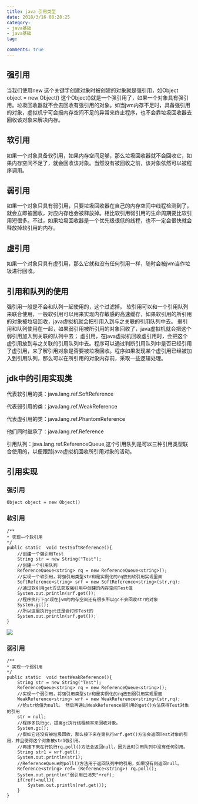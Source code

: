 ```yaml
---
title: java 引用类型
date: 2018/3/16 08:28:25
category:
- java基础
- java基础
tag:

comments: true  
---
```

## 强引用 ##
当我们使用new 这个关键字创建对象时被创建的对象就是强引用，如Object object = new Object() 这个Object()就是一个强引用了，如果一个对象具有强引用。垃圾回收器就不会去回收有强引用的对象。如当jvm内存不足时，具备强引用的对象，虚拟机宁可会报内存空间不足的异常来终止程序，也不会靠垃圾回收器去回收该对象来解决内存。

## 软引用 ##
如果一个对象具备软引用，如果内存空间足够，那么垃圾回收器就不会回收它，如果内存空间不足了，就会回收该对象。当然没有被回收之前，该对象依然可以被程序调用。

## 弱引用 ##
如果一个对象只具有弱引用，只要垃圾回收器在自己的内存空间中线程检测到了，就会立即被回收，对应内存也会被释放掉。相比软引用弱引用的生命周期要比软引用短很多。不过，如果垃圾回收器是一个优先级很低的线程，也不一定会很快就会释放掉软引用的内存。

## 虚引用 ##
如果一个对象只具有虚引用，那么它就和没有任何引用一样，随时会被jvm当作垃圾进行回收。

## 引用和队列的使用 ##
 强引用一般是不会和队列一起使用的，这个过滤掉。
 软引用可以和一个引用队列来联合使用，一般软引用可以用来实现内存敏感的高速缓存，如果软引用的所引用的对象被垃圾回收，java虚拟机就会把引用入到与之关联的引用队列中去。
 弱引用和队列使用在一起，如果弱引用被所引用的对象回收了，java虚拟机就会把这个弱引用加入到关联的队列中去；
 虚引用，在java虚拟机回收虚引用时，会把这个虚引用放到与之关联的引用队列中去。程序可以通过判断引用队列中是否已经引用了虚引用，来了解引用对象是否要被垃圾回收。程序如果发现某个虚引用已经被加入到引用队列，那么可以在所引用的对象内存前，采取一些逻辑处理。 

## jdk中的引用实现类 ##
代表软引用的类：java.lang.ref.SoftReference

代表弱引用的类：java.lang.ref.WeakReference

代表虚引用的类：java.lang.ref.PhantomReference

他们同时继承了：java.lang.ref.Reference

引用队列：java.lang.ref.ReferenceQueue,这个引用队列是可以三种引用类型联合使用的，以便跟踪java虚拟机回收所引用对象的活动。

## 引用实现 ##
### 强引用 ###
	Object object = new Object() 
### 软引用 ###
	/**
	* 实现一个软引用
	*/
	public static  void testSoftReference(){
		//创建一个强引用Test
		String str = new String("Test");
		//创建一个引用队列
		ReferenceQueue<string> rq = new ReferenceQueue<string>();
		//实现一个软引用，将强引用类型str和是实例化的rq放到软引用实现里面
		SoftReference<string> srf = new SoftReference<string>(str,rq);
		//通过软引用get方法获取强引用中创建的内存空间Test值
		System.out.println(srf.get());
		//程序执行下gc现在jvm的内存空间还有很多所以gc不会回收str的对象
		System.gc();
		//所以这里执行get还是会打印Test的
		System.out.println(srf.get());
	}
![](http://www.2cto.com/uploadfile/Collfiles/20140316/20140316100002206.jpg)

### 弱引用 ###
	/**
	* 实现一个弱引用
	*/
	public static  void testWeakReference(){
		String str = new String("Test");
		ReferenceQueue<string> rq = new ReferenceQueue<string>();
		//实现一个弱引用，将强引用类型str和是实例化的rq放到弱引用实现里面
		WeakReference<string> wrf = new WeakReference<string>(str,rq);
		//给str给值为null。 然后再通过WeakReference弱引用的get()方法获得Test对象的引用
		str = null;
		//程序多执行gc，提高gc执行线程频率来回收对象。
		System.gc();
		//假如它还没有被垃圾回收，那么接下来在第执行wrf.get()方法会返回Test对象的引用，并且使得这个对象被str1强引用。
		//再接下来在行执行rq.poll()方法会返回null，因为此时引用队列中没有任何引用。
		String str1 = wrf.get(); 
		System.out.println(str1);
		//ReferenceQueue的poll()方法用于返回队列中的引用，如果没有则返回null。
		Reference<string> ref= (Reference<string>) rq.poll();
		System.out.println("弱引用已消失"+ref);
		if(ref!=null){
			System.out.println(ref.get());
		}
	}
